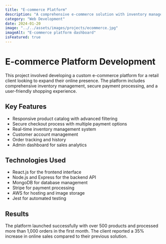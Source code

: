 ```yaml
---
title: "E-commerce Platform"
description: "A comprehensive e-commerce solution with inventory management and payment processing."
category: "Web Development"
date: 2024-01-20
image: "../../assets/images/projects/ecommerce.jpg"
imageAlt: "E-commerce platform dashboard"
isFeatured: true
---
```


# E-commerce Platform Development

This project involved developing a custom e-commerce platform for a retail client looking to expand their online presence. The platform includes comprehensive inventory management, secure payment processing, and a user-friendly shopping experience.

## Key Features

- Responsive product catalog with advanced filtering
- Secure checkout process with multiple payment options
- Real-time inventory management system
- Customer account management
- Order tracking and history
- Admin dashboard for sales analytics

## Technologies Used

- React.js for the frontend interface
- Node.js and Express for the backend API
- MongoDB for database management
- Stripe for payment processing
- AWS for hosting and image storage
- Jest for automated testing

## Results

The platform launched successfully with over 500 products and processed more than 1,000 orders in the first month. The client reported a 35% increase in online sales compared to their previous solution.
